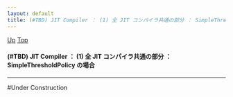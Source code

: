 ```yaml
---
layout: default
title: (#TBD) JIT Compiler ： (1) 全 JIT コンパイラ共通の部分 ： SimpleThresholdPolicy の場合 
---
```

[Up](no6HzyuMVW.html) [Top](../index.html)

#### (#TBD) JIT Compiler ： (1) 全 JIT コンパイラ共通の部分 ： SimpleThresholdPolicy の場合 

--- 
#Under Construction





